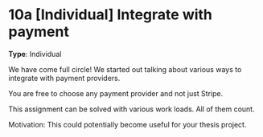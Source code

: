 # 10a [Individual] Integrate with payment

**Type**: Individual

We have come full circle! We started out talking about various ways to integrate with payment providers. 

You are free to choose any payment provider and not just Stripe. 

This assignment can be solved with various work loads. All of them count. 

Motivation: This could potentially become useful for your thesis project.
